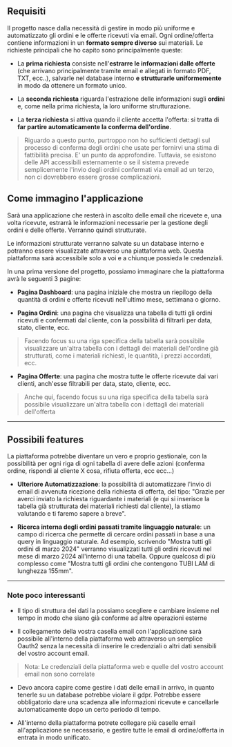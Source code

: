 ## Requisiti 

Il progetto nasce dalla necessità di gestire in modo più uniforme e automatizzato gli ordini e le offerte ricevuti via email. Ogni ordine/offerta contiene informazioni in un **formato sempre diverso** sui materiali. Le richieste principali che ho capito sono principalmente queste:

- La **prima richiesta** consiste nell'**estrarre le informazioni dalle offerte** (che arrivano principalmente tramite email e allegati in formato PDF, TXT, ecc..), salvarle nel database interno **e strutturarle uniformemente** in modo da ottenere un formato unico.

- La **seconda richiesta** riguarda l'estrazione delle informazioni sugli **ordini** e, come nella prima richiesta, la loro uniforme strutturazione.

- La **terza richiesta** si attiva quando il cliente accetta l'offerta: si tratta di **far partire automaticamente la conferma dell'ordine**.
> Riguardo a questo punto, purtroppo non ho sufficienti dettagli sul processo di conferma degli ordini che usate per fornirvi una stima di fattibilità precisa. E' un punto da approfondire. Tuttavia, se esistono delle API accessibili esternamente o se il sistema prevede semplicemente l'invio degli ordini confermati via email ad un terzo, non ci dovrebbero essere grosse complicazioni.

## Come immagino l'applicazione



Sarà una applicazione che resterà in ascolto delle email che ricevete e, una volta ricevute, estrarrà le informazioni necessarie per la gestione degli ordini e delle offerte. Verranno quindi strutturate.

Le informazioni strutturate verranno salvate su un database interno e potranno essere visualizzate attraverso una piattaforma web. Questa piattaforma sarà accessibile solo a voi e a chiunque possieda le credenziali.

In una prima versione del progetto, possiamo immaginare che la piattaforma avrà le seguenti 3 pagine:

- **Pagina Dashboard**: una pagina iniziale che mostra un riepilogo della quantità di ordini e offerte ricevuti nell'ultimo mese, settimana o giorno.

- **Pagina Ordini**: una pagina che visualizza una tabella di tutti gli ordini ricevuti e confermati dal cliente, con la possibilità di filtrarli per data, stato, cliente, ecc.
> Facendo focus su una riga specifica della tabella sarà possibile visualizzare un'altra tabella con i dettagli dei materiali dell'ordine già strutturati, come i materiali richiesti, le quantità, i prezzi accordati, ecc.

- **Pagina Offerte**: una pagina che mostra tutte le offerte ricevute dai vari clienti, anch'esse filtrabili per data, stato, cliente, ecc.
> Anche qui, facendo focus su una riga specifica della tabella sarà possibile visualizzare un'altra tabella con i dettagli dei materiali dell'offerta 


---

## Possibili features

La piattaforma potrebbe diventare un vero e proprio gestionale, con la possibilità per ogni riga di ogni tabella di avere delle azioni (conferma ordine,  rispondi al cliente X cosa, rifiuta offerta, ecc ecc...)

- **Ulteriore Automatizzazione**: la possibilità di automatizzare l'invio di email di avvenuta ricezione della richiesta di offerta, del tipo: "Grazie per averci inviato la richiesta riguardante i materiali (e qui si inserisce la tabella già strutturata dei materiali richiesti dal cliente), la stiamo valutando e ti faremo sapere a breve". 

- **Ricerca interna degli ordini passati tramite linguaggio naturale**: un campo di ricerca che permette di cercare ordini passati in base a una query in linguaggio naturale. Ad esempio, scrivendo "Mostra tutti gli ordini di marzo 2024" verranno visualizzati tutti gli ordini ricevuti nel mese di marzo 2024 all'interno di una tabella. Oppure qualcosa di più complesso come "Mostra tutti gli ordini che contengono TUBI LAM di lunghezza 155mm".

---
### Note poco interessanti

- Il tipo di struttura dei dati la possiamo scegliere e cambiare insieme nel tempo in modo che siano già conforme ad altre operazioni esterne

- Il collegamento della vostra casella email con l'applicazione sarà possibile all'interno della piattaforma web attraverso un semplice Oauth2 senza la necessità di inserire le credenziali o altri dati sensibili del vostro account email. 
> Nota: Le credenziali della piattaforma web e quelle del vostro account email non sono correlate

- Devo ancora capire come gestire i dati delle email in arrivo, in quanto tenerle su un database potrebbe violare il gdpr. Potrebbe essere obbligatorio dare una scadenza alle informazioni ricevute e cancellarle automaticamente dopo un certo periodo di tempo.

- All'interno della piattaforma potrete collegare più caselle email all'applicazione se necessario, e gestire tutte le email di ordine/offerta in entrata in modo unificato.





